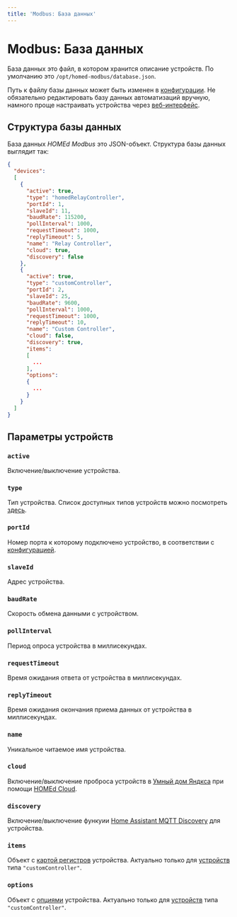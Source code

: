 ```yaml
---
title: 'Modbus: База данных'
---
```


# Modbus: База данных

База данных это файл, в котором хранится описание устройств. По умолчанию это `/opt/homed-modbus/database.json`.

Путь к файлу базы данных может быть изменен в [конфигурации](/modbus/configuration/). Не обязательно редактировать базу данных автоматизаций вручную, намного проще настраивать устройства через [веб-интерфейс](/web/).

## Структура базы данных

База данных _HOMEd Modbus_ это JSON-объект. Структура базы данных выглядит так:

```json
{
  "devices":
  [
    {
      "active": true,
      "type": "homedRelayController",
      "portId": 1,
      "slaveId": 11,
      "baudRate": 115200,
      "pollInterval": 1000,
      "requestTimeout": 1000,
      "replyTimeout": 5,
      "name": "Relay Controller",
      "cloud": true,
      "discovery": false
    },
    {
      "active": true,
      "type": "customController",
      "portId": 2,
      "slaveId": 25,
      "baudRate": 9600,
      "pollInterval": 1000,
      "requestTimeout": 1000,
      "replyTimeout": 10,
      "name": "Custom Controller",
      "cloud": false,
      "discovery": true,
      "items":
      [
        ...
      ],
      "options":
      {
        ...
      }
    }
  ]
}
```

## Параметры устройств

### `active`

Включение/выключение устройства.

### `type`

Тип устройства. Список доступных типов устройств можно посмотреть [здесь](/modbus/devices/).

### `portId`

Номер порта к которому подключено устройство, в соответствии с [конфигурацией](/modbus/configuration/#port-n).

### `slaveId`

Адрес устройства.

### `baudRate`

Скорость обмена данными с устройством.

### `pollInterval`

Период опроса устройства в миллисекундах.

### `requestTimeout`

Время ожидания ответа от устройства в миллисекундах.

### `replyTimeout`

Время ожидания окончания приема данных от устройства в миллисекундах.

### `name`

Уникальное читаемое имя устройства.

### `cloud`

Включение/выключение проброса устройств в [Умный дом Яндкса](https://alice.yandex.ru/smart-home) при помощи [HOMEd Cloud](/cloud/).

### `discovery`

Включение/выключение функуии [Home Assistant MQTT Discovery](https://www.home-assistant.io/integrations/mqtt/#mqtt-discovery) для устройства.

### `items`

Объект с [картой регистров](modbus/database/items) устройства. Актуально только для [устройств](/modbus/devices/) типа `"customController"`.

### `options`

Объект с [опциями](common/options) устройства. Актуально только для [устройств](/modbus/devices/) типа `"customController"`.
